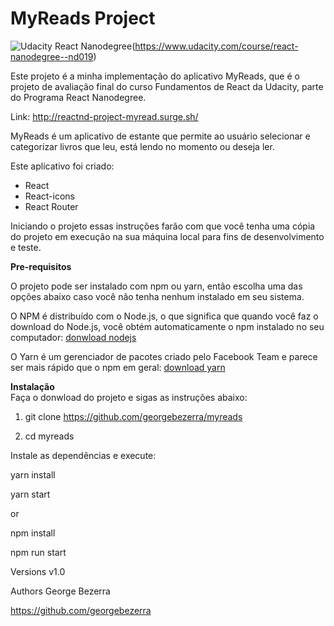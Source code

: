 # MyReads Project

![Udacity React Nanodegree](https://github.com/georgebezerra/reactnd-project-myreads/blob/master/src/icons/udacity_reactnd.svg)(https://www.udacity.com/course/react-nanodegree--nd019)


Este projeto é a minha implementação do aplicativo MyReads, que é o projeto de avaliação final do curso Fundamentos de React da Udacity,
parte do Programa React Nanodegree.  
  
  Link: http://reactnd-project-myread.surge.sh/

MyReads é um aplicativo de estante que permite ao usuário selecionar e categorizar livros que leu, está lendo no momento ou deseja ler.
  
Este aplicativo foi criado:  

* React  
* React-icons  
* React Router  
 
Iniciando o projeto
essas instruções farão com que você tenha uma cópia do projeto em execução na sua máquina local para fins de desenvolvimento e teste.

**Pre-requisitos**

O projeto pode ser instalado com npm ou yarn, então escolha uma das opções abaixo caso você não tenha nenhum instalado em seu sistema.

O NPM é distribuído com o Node.js, o que significa que quando você faz o download do Node.js, você obtém automaticamente o npm instalado no seu computador: [donwload nodejs](https://nodejs.org/en/download/)

O Yarn é um gerenciador de pacotes criado pelo Facebook Team e parece ser mais rápido que o npm em geral:
[download yarn](https://yarnpkg.com/en/docs/install#debian-stable)


**Instalação**  
Faça o donwload do projeto e sigas as instruções abaixo:

1. git clone https://github.com/georgebezerra/myreads  

2. cd myreads

Instale as dependências e execute:

yarn install  

yarn start

or

npm install  

npm run start

Versions
v1.0

Authors
George Bezerra

https://github.com/georgebezerra

